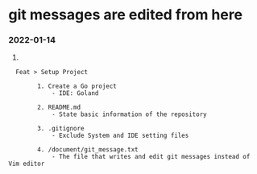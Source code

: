 # git messages are edited from here 


### 2022-01-14

1. 
```text
  Feat > Setup Project

        1. Create a Go project
            - IDE: Goland
    
        2. README.md
            - State basic information of the repository
    
        3. .gitignore
            - Exclude System and IDE setting files
    
        4. /document/git_message.txt
            - The file that writes and edit git messages instead of Vim editor
```
       



